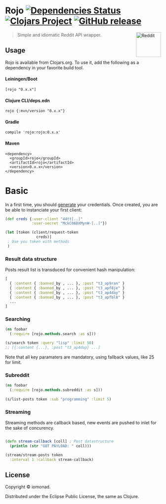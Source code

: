 # Rojo [![Dependencies Status](https://jarkeeper.com/iomonad/rojo/status.svg)](https://jarkeeper.com/iomonad/rojo) [![Clojars Project](https://img.shields.io/clojars/v/rojo.svg)](https://clojars.org/rojo) [![GitHub release](https://img.shields.io/github/release/iomonad/rojo.svg)](https://github.com/iomonad/rojo)
<a href="https://github.com/iomonad/rojo"><img
  src="http://i.imgur.com/sdO8tAw.png" alt="Reddit"
  width="80" height="80" align="right"></a> 

 > Simple and idiomatic Reddit API wrapper. 

## Usage

Rojo is available from Clojars.org. To use it, add the following as a dependency in your favorite build tool.

#### Leiningen/Boot
```
[rojo "0.x.x"]
```
#### Clojure CLI/deps.edn
```
rojo {:mvn/version "0.x.x"}
```
#### Gradle
```
compile 'rojo:rojo:0.x.x'
```
#### Maven
```
<dependency>
  <groupId>rojo</groupId>
  <artifactId>rojo</artifactId>
  <version>0.x.x</version>
</dependency>
```

# Basic

In a first time, you should [generate](https://old.reddit.com/prefs/apps/) your credentials.
Once created, you are be able to instanciate your first client:

```clojure
(def creds {:user-client "44tt[..]"
            :user-secret "MckC06DXMynW-[..]"})

(let [token (client/request-token
              creds)]
 ; Use you token with methods 
 )           
```

### Result data structure

Posts result list is transduced for convenient hash manipulation:

```clojure
[
  { :content { :banned_by , ... }, :post "t3_ap9ran" }
  { :content { :banned_by , ... }, :post "t3_apf8je" }
  { :content { :banned_by , ... }, :post "t3_ap4day" }
  { :content { :banned_by , ... }, :post "t3_apfbl8" }
  ...
]
```

### Searching

```clojure
(ns foobar
  (:require [rojo.methods.search :as s]))

(s/search token :query "lisp" :limit 50)
;; [{:content {...}, :post "t3_ap4dap} ...]
```
Note that all key paramaters are mandatory, using
fallback values, like 25 for limit.

### Subreddit

```clojure
(ns foobar
  (:require [rojo.methods.subreddit :as s]))
  
(s/list-posts token :sub "programming" :limit 5)
```

### Streaming

Streaming methods are callback based, new events
are pushed to inlet for the sake of concurency.

```clojure

(defn stream-callback [coll] ; Post datastructure 
  (println (str "GOT PAYLOAD: " coll)))

(stream/stream-posts token 
  :interval 1 :callback stream-callback)
```

## License

Copyright &copy; iomonad.

Distributed under the Eclipse Public License, the same as Clojure.
